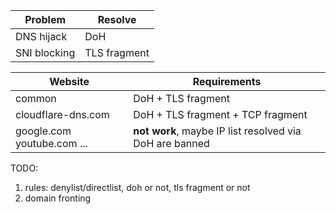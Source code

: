 

| Problem | Resolve |
|----|----|
| DNS hijack | DoH |
| SNI blocking | TLS fragment |



| Website | Requirements |
|------|------|
| common | DoH + TLS fragment |
| cloudflare-dns.com | DoH + TLS fragment + TCP fragment
| google.com youtube.com ... | **not work**, maybe IP list resolved via DoH are banned |



TODO:
1. rules: denylist/directlist, doh or not, tls fragment or not
2. domain fronting

